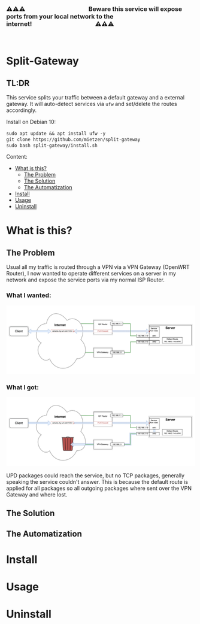 ### **⚠️⚠️⚠️                                   Beware this service will expose ports from your local network to the internet!                                   ⚠️⚠️⚠️**
­
# Split-Gateway

## **TL:DR**
This service splits your traffic between a default gateway and a external gateway. It will auto-detect services via `ufw` and set/delete the routes accordingly.

Install on Debian 10:
```
sudo apt update && apt install ufw -y
git clone https://github.com/mietzen/split-gateway
sudo bash split-gateway/install.sh
```
Content:

- [What is this?](#what-is-this-)
  * [The Problem](#the-problem)
  * [The Solution](#the-solution)
  * [The Automatization](#the-automatization)
- [Install](#install)
- [Usage](#usage)
- [Uninstall](#uninstall)

# What is this?


## The Problem
Usual all my traffic is routed through a VPN via a VPN Gateway (OpenWRT Router), I now wanted to operate different services on a server in my network and expose the service ports via my normal ISP Router.

### **What I wanted:**
![What I wanted](assets/wanted.png)

### **What I got:**
![What I got](assets/got.png)

UPD packages could reach the service, but no TCP packages, generally speaking the service couldn't answer. This is because the default route is applied for all packages so all outgoing packages where sent over the VPN Gateway and where lost.

## The Solution

## The Automatization

# Install

# Usage

# Uninstall
